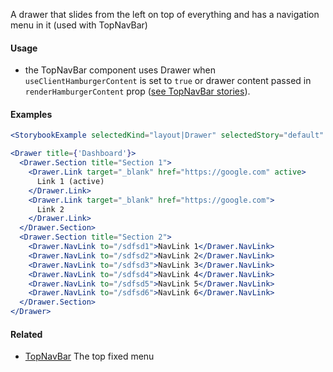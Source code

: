 A drawer that slides from the left on top of everything and has a navigation menu in it (used with TopNavBar)

#### Usage

- the TopNavBar component uses Drawer when `useClientHamburgerContent` is set to `true` or drawer content passed in `renderHamburgerContent` prop ([see TopNavBar stories](http://ui.zenefits.com/app/stories/?selectedKind=layout|TopNavBar&selectedStory=with%20hamburger)).

#### Examples

```jsx noeditor
<StorybookExample selectedKind="layout|Drawer" selectedStory="default" height="400px" />
```

```jsx static
<Drawer title={'Dashboard'}>
  <Drawer.Section title="Section 1">
    <Drawer.Link target="_blank" href="https://google.com" active>
      Link 1 (active)
    </Drawer.Link>
    <Drawer.Link target="_blank" href="https://google.com">
      Link 2
    </Drawer.Link>
  </Drawer.Section>
  <Drawer.Section title="Section 2">
    <Drawer.NavLink to="/sdfsd1">NavLink 1</Drawer.NavLink>
    <Drawer.NavLink to="/sdfsd2">NavLink 2</Drawer.NavLink>
    <Drawer.NavLink to="/sdfsd3">NavLink 3</Drawer.NavLink>
    <Drawer.NavLink to="/sdfsd4">NavLink 4</Drawer.NavLink>
    <Drawer.NavLink to="/sdfsd5">NavLink 5</Drawer.NavLink>
    <Drawer.NavLink to="/sdfsd6">NavLink 6</Drawer.NavLink>
  </Drawer.Section>
</Drawer>
```

#### Related

- [TopNavBar](#!/TopNavBar) The top fixed menu
